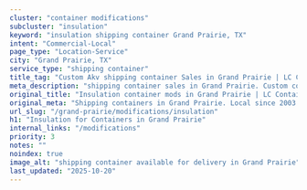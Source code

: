 ```yaml
---
cluster: "container modifications"
subcluster: "insulation"
keyword: "insulation shipping container Grand Prairie, TX"
intent: "Commercial-Local"
page_type: "Location-Service"
city: "Grand Prairie, TX"
service_type: "shipping container"
title_tag: "Custom Akv shipping container Sales in Grand Prairie | LC Container"
meta_description: "shipping container sales in Grand Prairie. Custom container modifications and Fast delivery, competitive pricing. Serving modifications area. Quote ID: RYO. Call (214) 524-4168 for your free quote today."
original_title: "Insulation container mods in Grand Prairie | LC Container"
original_meta: "Shipping containers in Grand Prairie. Local since 2003. Quality containers. Fast delivery. Get your free quote — call (214) 524-4168 today. LC Container — yo..."
url_slug: "/grand-prairie/modifications/insulation"
h1: "Insulation for Containers in Grand Prairie"
internal_links: "/modifications"
priority: 3
notes: ""
noindex: true
image_alt: "shipping container available for delivery in Grand Prairie"
last_updated: "2025-10-20"
---
```


<!-- TODO: Add unique city/inventory copy, images, and internal links here. -->
